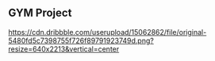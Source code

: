 

## GYM Project 

https://cdn.dribbble.com/userupload/15062862/file/original-5480fd5c7398755f726f89791923749d.png?resize=640x2213&vertical=center